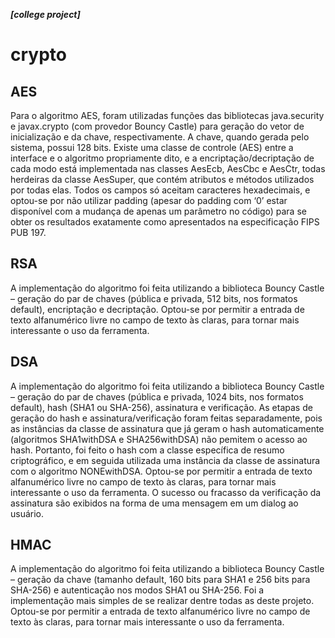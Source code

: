 **_[college project]_**

# crypto

## AES
Para o algoritmo AES, foram utilizadas funções das bibliotecas java.security e javax.crypto (com provedor Bouncy Castle) para geração do vetor de inicialização e da chave, respectivamente. A chave, quando gerada pelo sistema, possui 128 bits.
Existe uma classe de controle (AES) entre a interface e o algoritmo propriamente dito, e a encriptação/decriptação de cada modo está implementada nas classes AesEcb, AesCbc e AesCtr, todas herdeiras da classe AesSuper, que contém atributos e métodos utilizados por todas elas.
Todos os campos só aceitam caracteres hexadecimais, e optou-se por não utilizar padding (apesar do padding com ‘0’ estar disponível com a mudança de apenas um parâmetro no código) para se obter os resultados exatamente como apresentados na especificação FIPS PUB 197.

## RSA
A implementação do algoritmo foi feita utilizando a biblioteca Bouncy Castle – geração do par de chaves (pública e privada, 512 bits, nos formatos default), encriptação e decriptação.
Optou-se por permitir a entrada de texto alfanumérico livre no campo de texto às claras, para tornar mais interessante o uso da ferramenta.

## DSA
A implementação do algoritmo foi feita utilizando a biblioteca Bouncy Castle – geração do par de chaves (pública e privada, 1024 bits, nos formatos default), hash (SHA1 ou SHA-256), assinatura e verificação.
As etapas de geração do hash e assinatura/verificação foram feitas separadamente, pois as instâncias da classe de assinatura que já geram o hash automaticamente (algoritmos SHA1withDSA e SHA256withDSA) não pemitem o acesso ao hash. Portanto, foi feito o hash com a classe específica de resumo criptográfico, e em seguida utilizada uma instância da classe de assinatura com o algoritmo NONEwithDSA.
Optou-se por permitir a entrada de texto alfanumérico livre no campo de texto às claras, para tornar mais interessante o uso da ferramenta.
O sucesso ou fracasso da verificação da assinatura são exibidos na forma de uma mensagem em um dialog ao usuário.

## HMAC
A implementação do algoritmo foi feita utilizando a biblioteca Bouncy Castle – geração da chave (tamanho default, 160 bits para SHA1 e 256 bits para SHA-256) e autenticação nos modos SHA1 ou SHA-256.
Foi a implementação mais simples de se realizar dentre todas as deste projeto.
Optou-se por permitir a entrada de texto alfanumérico livre no campo de texto às claras, para tornar mais interessante o uso da ferramenta.
